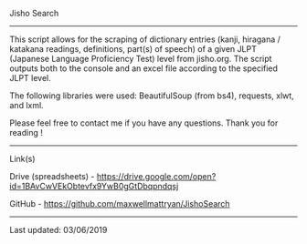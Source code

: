 Jisho Search

------------

This script allows for the scraping of dictionary entries (kanji, hiragana / katakana readings, definitions, part(s) of speech) of a given JLPT (Japanese Language Proficiency Test) level from jisho.org. The script outputs both to the console and an excel file according to the specified JLPT level.

The following libraries were used: BeautifulSoup (from bs4), requests, xlwt, and lxml.

Please feel free to contact me if you have any questions. Thank you for reading !

----------

Link(s)

Drive (spreadsheets) - https://drive.google.com/open?id=1BAvCwVEkObtevfx9YwB0gGtDbqpndqsj

GitHub - https://github.com/maxwellmattryan/JishoSearch

---------- 

Last updated: 03/06/2019